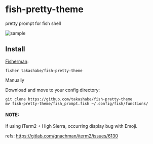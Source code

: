 # fish-pretty-theme

pretty prompt for fish shell

![sample](http://i.imgur.com/Ex12Oui.png)

## Install

[Fisherman](https://github.com/fisherman/fisherman):

```fish
fisher takashabe/fish-pretty-theme
```

Manually

Download and move to your config directory:

```fish
git clone https://github.com/takashabe/fish-pretty-theme
mv fish-pretty-theme/fish_prompt.fish ~/.config/fish/functions/
```

#### NOTE:

If using iTerm2 + High Sierra, occurring display bug with Emoji.

refs: https://gitlab.com/gnachman/iterm2/issues/6130
